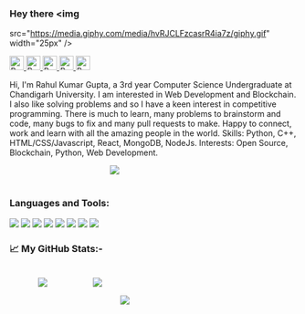 ### Hey there <img
  src="https://media.giphy.com/media/hvRJCLFzcasrR4ia7z/giphy.gif"
  width="25px"
/>

<div style="margin-top: 10px">
  <a href="https://www.linkedin.com/in/rahul-kumar-gupta-01/">
    <img
      height="25"
      alt="Rahul's LinkedIn"
      src="https://img.shields.io/badge/LinkedIn-0077B5?style=for-the-badge&logo=linkedin&logoColor=white"
    />
  </a>

  <a href="https://www.codechef.com/users/rahulgupta01">
    <img
      height="25"
      alt="Rahul's Codechef"
      src="https://cp-logo.vercel.app/codechef/rahulgupta01?logo=true"
    />
  </a>

  <a href="https://codeforces.com/profile/rahulkumargupta">
    <img
      height="25"
      alt="Rahul's Codeforces"
      src="https://cp-logo.vercel.app/codeforces/rahulkumargupta?logo=true"
    />
  </a>

  <a href="https://leetcode.com/rahulgupta01/">
    <img
      height="25"
      alt="Rahul's LeetCode"
      src="https://cp-logo.vercel.app/leetcode/rahulgupta01?logo=true"
    />
  </a>

  <a href="mailto: rahulslg20@gmail.com">
    <img
      height="25"
      alt="Rahul's Gmail "
      src="https://img.shields.io/badge/Gmail-D14836?style=for-the-badge&logo=gmail&logoColor=whitee"
    />
  </a>
</div>

<p>
  Hi, I'm Rahul Kumar Gupta, a 3rd year Computer Science Undergraduate at
  Chandigarh University. I am interested in Web Development and Blockchain. I
  also like solving problems and so I have a keen interest in competitive
  programming. There is much to learn, many problems to brainstorm and code,
  many bugs to fix and many pull requests to make. Happy to connect, work and
  learn with all the amazing people in the world. Skills: Python, C++,
  HTML/CSS/Javascript, React, MongoDB, NodeJs. Interests: Open Source,
  Blockchain, Python, Web Development.
</p>

<div style="padding: 0px 35%">
  <img src="https://leetcard.jacoblin.cool/rahulgupta01?theme=nord" />
</div>

<br />

<h3>Languages and Tools:</h3>

<img
  src="https://img.shields.io/badge/c++-%2300599C.svg?style=for-the-badge&logo=c%2B%2B&ogoColor=white"
/>
<img
  src="https://img.shields.io/badge/Java-ED8B00?style=for-the-badge&logo=java&logoColor=white"
/>
<img
  src="https://img.shields.io/badge/Python-3776AB?style=for-the-badge&logo=python&logoColor=white"
/>
<img
  src="https://img.shields.io/badge/html5-%23E34F26.svg?style=for-the-badge&logo=html5&logoColor=white"
/>
<img
  src="https://img.shields.io/badge/CSS-239120?&style=for-the-badge&logo=css3&logoColor=white"
/>
<img
  src="https://img.shields.io/badge/JavaScript-F7DF1E?style=for-the-badge&logo=javascript&logoColor=black"
/>
<img
  src="https://img.shields.io/badge/git-%23F05033.svg?style=for-the-badge&logo=git&logoColor=white"
/>
<img
  src="https://img.shields.io/badge/Visual_Studio_Code-0078D4?style=for-the-badge&logo=visual%20studio%20code&logoColor=white"
/>
<br />
<h3>📈 My GitHub Stats:-</h3>
<br />
<div>
  <img
    style="margin: 2px 10%"
    src="https://streak-stats.demolab.com?user=rahullgupta&theme=onedark"
  />
  <img
    style="margin: 2px 5%"
    src="https://github-readme-stats.vercel.app/api?username=rahullgupta&show_icons=true&theme=onedark"
  />
</div>
<img
  style="margin: 10px 38.5%"
  src="https://github-readme-stats.vercel.app/api/top-langs/?username=rahullgupta&layout=compact&theme=onedark"
/>

